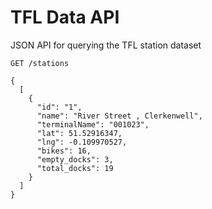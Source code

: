 # TFL Data API
JSON API for querying the TFL station dataset

`GET /stations`
```
{
  [
    {
      "id": "1",
      "name": "River Street , Clerkenwell",
      "terminalName": "001023",
      "lat": 51.52916347,
      "lng": -0.109970527,
      "bikes": 16,
      "empty_docks": 3,
      "total_docks": 19
    }
  ]
}
```